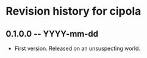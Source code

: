 # Revision history for cipola

## 0.1.0.0  -- YYYY-mm-dd

* First version. Released on an unsuspecting world.
